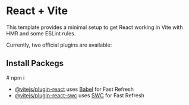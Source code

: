 # React + Vite

This template provides a minimal setup to get React working in Vite with HMR and some ESLint rules.

Currently, two official plugins are available:

<h2>Install Packegs</h2>
# npm i

- [@vitejs/plugin-react](https://github.com/vitejs/vite-plugin-react/blob/main/packages/plugin-react/README.md) uses [Babel](https://babeljs.io/) for Fast Refresh
- [@vitejs/plugin-react-swc](https://github.com/vitejs/vite-plugin-react-swc) uses [SWC](https://swc.rs/) for Fast Refresh

